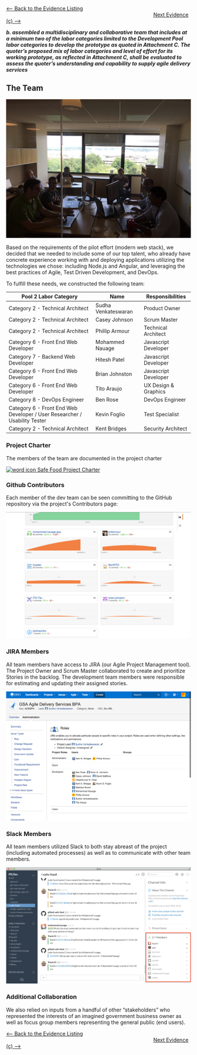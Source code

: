 [<-- Back to the Evidence Listing](https://github.com/itgfirm/safe-food/edit/master/Evidence)  &nbsp;&nbsp;&nbsp;&nbsp;&nbsp;&nbsp;&nbsp;&nbsp;&nbsp;&nbsp;&nbsp;&nbsp;&nbsp;&nbsp;&nbsp;&nbsp;&nbsp;&nbsp;&nbsp;&nbsp;&nbsp;&nbsp;&nbsp;&nbsp;&nbsp;&nbsp;&nbsp;&nbsp;&nbsp;&nbsp;&nbsp;&nbsp;&nbsp;&nbsp;&nbsp;&nbsp;&nbsp;&nbsp;&nbsp;&nbsp;&nbsp;&nbsp;&nbsp;&nbsp;&nbsp;&nbsp;&nbsp;&nbsp;&nbsp;&nbsp;&nbsp;&nbsp;&nbsp;&nbsp;&nbsp;&nbsp;&nbsp;&nbsp;&nbsp;&nbsp;&nbsp;&nbsp;&nbsp;&nbsp;&nbsp;&nbsp;&nbsp;&nbsp;&nbsp;&nbsp;&nbsp;&nbsp;&nbsp;&nbsp;&nbsp;&nbsp;&nbsp;&nbsp;&nbsp;&nbsp;&nbsp;&nbsp;&nbsp;&nbsp;&nbsp;&nbsp;&nbsp;&nbsp;&nbsp;&nbsp;&nbsp;&nbsp;&nbsp;&nbsp;&nbsp;&nbsp;&nbsp;&nbsp;&nbsp;&nbsp;&nbsp;&nbsp;[Next Evidence (c) -->](https://github.com/itgfirm/safe-food/edit/master/Evidence/c)


***b. assembled a multidisciplinary and collaborative team that includes at a minimum two of the labor categories limited to the Development Pool labor categories to develop the prototype as quoted in Attachment C. The quoter’s proposed mix of labor categories and level of effort for its working prototype, as reflected in Attachment C, shall be evaluated to assess the quoter’s understanding and capability to supply agile delivery services***

## The Team

![Photo of the Dev Team](The_Dev_Team.JPG)

Based on the requirements of the pilot effort (modern web stack), we decided that we needed to include some of our top talent, who already have concrete experience working with and deploying applications utilizing the technologies we chose: including Node.js and Angular, and leveraging the best practices of Agile, Test Driven Development, and DevOps.  

To fulfill these needs, we constructed the following team:

| Pool 2 Labor Category | Name | Responsibilities |
|---|---|---|
| Category 2 - Technical Architect | Sudha Venkateswaran | Product Owner |
| Category 2 - Technical Architect | Casey Johnson | Scrum Master |
| Category 2 - Technical Architect | Phillip Armour | Technical Architect |
| Category 6 - Front End Web Developer | Mohammed Nauage | Javascript Developer |
| Category 7 - Backend Web Developer | Hitesh Patel | Javascript Developer |
| Category 6 - Front End Web Developer | Brian Johnston | Javascript Developer |
| Category 6 - Front End Web Developer | Tito Araujo | UX Design & Graphics |
| Category 8 - DevOps Engineer | Ben Rose | DevOps Engineer |
| Category 6 - Front End Web Developer / User Researcher / Usability Tester | Kevin Foglio | Test Specialist |
| Category 2 - Technical Architect | Kent Bridges | Security Architect |


### Project Charter
The members of the team are documented in the project charter


[![word icon](http://www.mcstech.net/graphics/icons/microsoft/icon_word_small.png) Safe Food Project Charter](https://github.com/itgfirm/safe-food/blob/master/Evidence/a/ProjectCharter.docx)

### Github Contributors
Each member of the dev team can be seen committing to the GitHub repository via the project's Contributors page:


[![Github Contributors Image](https://github.com/itgfirm/safe-food/raw/master/Evidence/b/Github_Contributors.png)](https://github.com/itgfirm/safe-food/graphs/contributors)

### JIRA Members
All team members have access to JIRA (our Agile Project Management tool). The Project Owner and Scrum Master collaborated to create and prioritize Stories in the backlog. The development team members were responsible for estimating and updating their assigned stories.


[![Image of JIRA Members](https://github.com/itgfirm/safe-food/raw/master/Evidence/b/Jira_Members.png)](https://github.com/itgfirm/safe-food/blob/master/Evidence/b/Jira_Members.png)

### Slack Members
All team members utilized Slack to both stay abreast of the project (including automated processes) as well as to communicate with other team members.


[![Image of Slack Members](https://github.com/itgfirm/safe-food/raw/master/Evidence/b/Slack_Members.png)](https://github.com/itgfirm/safe-food/blob/master/Evidence/b/Slack_Members.png)

### Additional Collaboration

We also relied on inputs from a handful of other “stakeholders” who represented the interests of an imagined government business owner as well as focus group members representing the general public (end users).

[<-- Back to the Evidence Listing](https://github.com/itgfirm/safe-food/edit/master/Evidence)  &nbsp;&nbsp;&nbsp;&nbsp;&nbsp;&nbsp;&nbsp;&nbsp;&nbsp;&nbsp;&nbsp;&nbsp;&nbsp;&nbsp;&nbsp;&nbsp;&nbsp;&nbsp;&nbsp;&nbsp;&nbsp;&nbsp;&nbsp;&nbsp;&nbsp;&nbsp;&nbsp;&nbsp;&nbsp;&nbsp;&nbsp;&nbsp;&nbsp;&nbsp;&nbsp;&nbsp;&nbsp;&nbsp;&nbsp;&nbsp;&nbsp;&nbsp;&nbsp;&nbsp;&nbsp;&nbsp;&nbsp;&nbsp;&nbsp;&nbsp;&nbsp;&nbsp;&nbsp;&nbsp;&nbsp;&nbsp;&nbsp;&nbsp;&nbsp;&nbsp;&nbsp;&nbsp;&nbsp;&nbsp;&nbsp;&nbsp;&nbsp;&nbsp;&nbsp;&nbsp;&nbsp;&nbsp;&nbsp;&nbsp;&nbsp;&nbsp;&nbsp;&nbsp;&nbsp;&nbsp;&nbsp;&nbsp;&nbsp;&nbsp;&nbsp;&nbsp;&nbsp;&nbsp;&nbsp;&nbsp;&nbsp;&nbsp;&nbsp;&nbsp;&nbsp;&nbsp;&nbsp;&nbsp;&nbsp;&nbsp;&nbsp;&nbsp;[Next Evidence (c) -->](https://github.com/itgfirm/safe-food/edit/master/Evidence/c)
